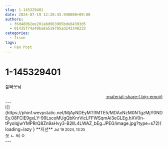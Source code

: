 ```yaml
---
slug: 1-145329401
date: 2024-07-19 12:26:43.940000+09:00
authors:
  - f6d480b2ee201a8d963905bde84393d5
  - 01435f74a49ba8a519705ad242348232
categories:
  - Jisun
tags:
  - Fan Post
---
```


# 1-145329401

<div class="post-container" markdown="1">
<div class="content-container md-sidebar__scrollwrap" markdown="1">

씊빠쏘닠

</div>
</div>

<div style="text-align: right;" markdown="1">
<a href="https://weverse.io/fromis9/fanpost/1-145329401" style="text-align: right;">:material-share:{.big-emoji}</a>
</div>
---

<div class="comments-container md-sidebar__scrollwrap" markdown="1">
<div class="comment" markdown="1">
<div class='id-container' markdown="1">
![](https://phinf.wevpstatic.net/MjAyNDEyMTlfMTE5/MDAxNzM0NTgzMjY0NDEy.08FClE9gxLY-99LscoMUgQbKnrVicLFFWSqmAi3eGLEg.hXV0n-tPyoIqjwYMPRrQ8Zn9aHvy3-B2llL4LWAZ_bEg.JPEG/image.jpg?type=s72){ loading=lazy }
**<span class="artist">지선</span>** <small>Jul 19 2024, 13:25</small><br>
</div>
<div class='comment-body' markdown="1">
쏘 ㄴ 써 ㅇ
</div>
</div>
</div>
---
